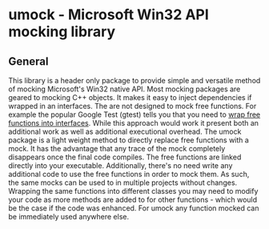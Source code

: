 # **umock** - Microsoft Win32 API mocking library
## General
This library is a header only package to provide simple and versatile method of mocking Microsoft's Win32 native API. Most mocking packages are geared to mocking C++ objects. It makes it easy to inject dependencies if wrapped in an interfaces. The are not designed to mock free functions. For example the popular Google Test (gtest) tells you that you need to [wrap free functions into interfaces](https://github.com/google/googletest/blob/main/docs/gmock_cook_book.md#mocking-free-functions). While this approach would work it present both an additional work as well as additional executional overhead.
The umock package is a light weight method to directly replace free functions with a mock. It has the advantage that any trace of the mock completely disappears once the final code compiles. The free functions are linked directly into your executable. Additionally, there's no need write any additional code to use the free functions in order to mock them. As such, the same mocks can be used to in multiple projects without changes. Wrapping the same functions into different classes you may need to modify your code as more methods are added to for other functions - which would be the case if the code was enhanced.
For umock any function mocked can be immediately used anywhere else.

